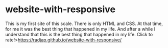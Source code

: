 # website-with-responsive
This is my first site of this scale. There is only HTML and CSS. At that time, for me it was the best thing that happened in my life. And after a while I understand that this is the best thing that happened in my life.
Click to rate!>https://radjap.github.io/website-with-responsive/

